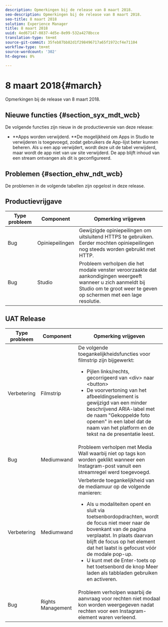 ```yaml
---
description: Opmerkingen bij de release van 8 maart 2018.
seo-description: Opmerkingen bij de release van 8 maart 2018.
seo-title: 8 maart 2018
solution: Experience Manager
title: 8 maart 2018
uuid: 4ed67147-0837-4d5e-8e99-532a4278bcce
translation-type: tm+mt
source-git-commit: 35feb87bb82d1f298496717a65f1972cf4e71104
workflow-type: tm+mt
source-wordcount: '302'
ht-degree: 0%

---
```



# 8 maart 2018{#march}

Opmerkingen bij de release van 8 maart 2018.

## Nieuwe functies {#section_syx_mdt_wcb}

De volgende functies zijn nieuw in de productieversie van deze release:

* **Apps worden verwijderd. **De mogelijkheid om Apps in Studio te verwijderen is toegevoegd, zodat gebruikers de App-lijst beter kunnen beheren. Als u een app verwijdert, wordt deze uit de tabel verwijderd, maar wordt de app niet van uw site verwijderd. De app blijft inhoud van een stream ontvangen als dit is geconfigureerd.

## Problemen {#section_ehw_ndt_wcb}

De problemen in de volgende tabellen zijn opgelost in deze release.

## Productievrijgave

| **Type probleem** | **Component** | **Opmerking vrijgeven** |
|---|---|---|
| Bug | Opiniepeilingen | Gewijzigde opiniepeilingen om uitsluitend HTTPS te gebruiken. Eerder mochten opiniepeilingen nog steeds worden gebruikt met HTTP. |
| Bug | Studio | Probleem verholpen die het modale venster veroorzaakte dat aankondigingen weergeeft wanneer u zich aanmeldt bij Studio om te groot weer te geven op schermen met een lage resolutie. |

## UAT Release

| Type probleem | Component | Opmerking vrijgeven |
|--- |--- |--- |
| Verbetering | Filmstrip | De volgende toegankelijkheidsfuncties voor filmstrip zijn bijgewerkt: <br><ul><li>Pijlen links/rechts, gecorrigeerd van &lt;div> naar &lt;button> </li><li>De voorvertoning van het afbeeldingselement is gewijzigd van een minder beschrijvend ARIA-label met de naam &quot;Gekoppelde foto openen&quot; in een label dat de naam van het platform en de tekst na de presentatie leest.</li></ul> |
| Bug | Mediumwand | Probleem verholpen met Media Wall waarbij niet op tags kon worden geklikt wanneer een Instagram-post vanuit een streamregel werd toegevoegd. |
| Verbetering | Mediumwand | Verbeterde toegankelijkheid van de mediamuur op de volgende manieren: <br><ul><li>Als u modaliteiten opent en sluit via toetsenbordopdrachten, wordt de focus niet meer naar de bovenkant van de pagina verplaatst. In plaats daarvan blijft de focus op het element dat het laatst is gefocust vóór de modale pop-up.</li><li>U kunt met de Enter-toets op het toetsenbord de knop Meer laden als tabbladen gebruiken en activeren.</li></ul> |
| Bug | Rights Management | Probleem verholpen waarbij de aanvraag voor rechten niet modaal kon worden weergegeven nadat rechten voor een Instagram-element waren verleend. |

